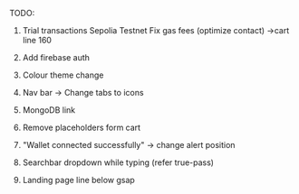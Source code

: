 TODO:

1. Trial transactions
    Sepolia Testnet
    Fix gas fees (optimize contact) ->cart line 160

2. Add firebase auth

3. Colour theme change

4. Nav bar -> Change tabs to icons

5. MongoDB link

6. Remove placeholders form cart

7. "Wallet connected successfully" -> change alert position

8. Searchbar dropdown while typing (refer true-pass)
9. Landing page line below gsap